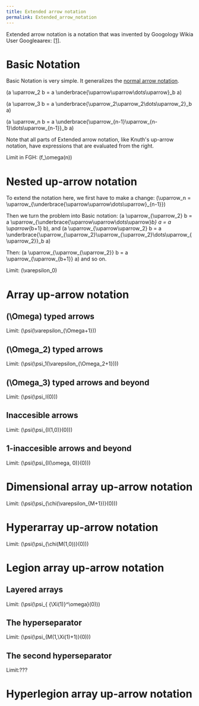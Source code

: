 ```yaml
---
title: Extended arrow notation
permalink: Extended_arrow_notation
---
```


Extended arrow notation is a notation that was invented by Googology
Wikia User Googleaarex:
<a href="https://googology.wikia.com/wiki/User:Googleaarex/" class="external autonumber">[1]</a>.


# Basic Notation

Basic Notation is very simple. It generalizes the [normal arrow
notation](Knuth%27s_up-arrow_notation "Knuth's up-arrow notation").

\(a \uparrow_2 b = a
\underbrace{\uparrow\uparrow\dots\uparrow}_b a\)

\(a \uparrow_3 b = a
\underbrace{\uparrow_2\uparrow_2\dots\uparrow_2}_b a\)

\(a \uparrow_n b = a
\underbrace{\uparrow_{n-1}\uparrow_{n-1}\dots\uparrow_{n-1}}_b
a\)

Note that all parts of Extended arrow notation, like Knuth's up-arrow
notation, have expressions that are evaluated from the right.

Limit in FGH: \(f_\omega(n)\)

# Nested up-arrow notation

To extend the notation here, we first have to make a change:
\(\uparrow_n =
\uparrow_{\underbrace{\uparrow\uparrow\dots\uparrow}_{n-1}}\)

Then we turn the problem into Basic notation: \(a
\uparrow_{\uparrow_2} b = a
\uparrow_{\underbrace{\uparrow\uparrow\dots\uparrow}_b} a = a
\uparrow_{b+1} b\), and \(a \uparrow_{\uparrow\uparrow_2} b = a
\underbrace{\uparrow_{\uparrow_2}\uparrow_{\uparrow_2}\dots\uparrow_{\uparrow_2}}_b
a\)

Then: \(a \uparrow_{\uparrow_{\uparrow_2}} b = a
\uparrow_{\uparrow_{b+1}} a\) and so on.

Limit: \(\varepsilon_0\)

# Array up-arrow notation

## \(\Omega\) typed arrows

Limit: \(\psi(\varepsilon_{\Omega+1})\)

## \(\Omega_2\) typed arrows

Limit: \(\psi(\psi_1(\varepsilon_{\Omega_2+1}))\)

## \(\Omega_3\) typed arrows and beyond

Limit: \(\psi(\psi_I(0))\)

## Inaccesible arrows

Limit: \(\psi(\psi_{I(1,0)}(0))\)

## 1-inaccesible arrows and beyond

Limit: \(\psi(\psi_{I(\omega, 0)}(0))\)

# Dimensional array up-arrow notation

Limit: \(\psi(\psi_{\chi(\varepsilon_{M+1})}(0))\)

# Hyperarray up-arrow notation

Limit: \(\psi(\psi_{\chi(M(1,0))}(0))\)

# Legion array up-arrow notation

## Layered arrays

Limit: \(\psi(\psi_{ {\Xi(1)}^\omega}(0))\)

## The hyperseparator

Limit: \(\psi(\psi_{M(1,\Xi(1)+1)}(0))\)

## The second hyperseparator

Limit:???

# Hyperlegion array up-arrow notation


